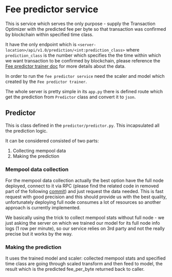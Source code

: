 # Fee predictor service
This is service which serves the only purpose - supply the Transaction Optimizer with the predicted fee per byte so that transaction was confirmed by blockchain within specified time class.

It have the only endpoint which is `<server-location>/api/v1.0/prediction/<int:prediction_class>` where `prediction_class` is the number which specifies the the time within which we want transaction to be confirmed by blockchain, please reference the [Fee predictor trainer doc](FeePredictorTrainer.md) for more details about the data.

In order to run the `fee predictor service` need the scaler and model which created by the `Fee predictor trainer`.

The whole server is pretty simple in its `app.py` there is defined route which get the prediction from `Predictor` class and convert it to `json`.

## Predictor
This is class defined in the `predictor/predictor.py`. This incapsulated all the prediction logic.

It can be considered consisted of two parts:

1. Collecting mempool data
2. Making the prediction

### Mempool data collection

For the mempool data collection actually the best option have the full node deployed, connect to it via RPC (please find the related code in removed part of the following [commit](https://gitlab.inyar.ru/bitcoin-transaction-optimization/predictor-service/commit/acd2b1f4e3851246fc104c04f092de96177da632)) and just request the data needed. This is fast request with good precision and this should provide us with the best quality, unfortunately deploying full node consumes a lot of resources so another approach is currently implemented.

We basically using the trick to collect mempool stats without full node - we just asking the server on which we trained our model for its full node info logs (1 row per minute), so our service relies on 3rd party and not the really precise but it works by the way.

### Making the prediction
It uses the trained model and scaler: collected mempool stats and specified time class are going through scaled transform and then feed to model, the result which is the predicted fee_per_byte returned back to caller.